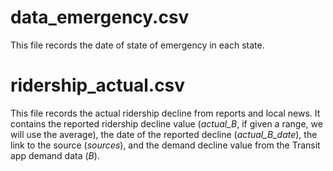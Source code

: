 # data_emergency.csv
This file records the date of state of emergency in each state.

# ridership_actual.csv
This file records the actual ridership decline from reports and local news. It contains the reported ridership decline value (*actual_B*, if given a range, we will use the average), the date of the reported decline (*actual_B_date*), the link to the source (*sources*), and the demand decline value from the Transit app demand data (*B*). 